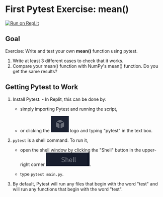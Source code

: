 # First Pytest Exercise: mean()

[![Run on Repl.it](https://repl.it/badge/github/nickdelgrossofirst_pytest_exercise)](https://repl.it/github/nickdelgrosso/first_pytest_exercise)


## Goal

Exercise: Write and test your own **mean()** function using pytest. 

  1. Write at least 3 different cases to check that it works.
  2. Compare your mean() function with NumPy's mean() function.  Do you get the same results?
  
## Getting Pytest to Work

  1. Install Pytest.
    - In Replit, this can be done by:
    
      - simply importing Pytest and running the script, 
      
      - or clicking the ![](img/replit_package_icon.png) logo and typing "pytest" in the text box.
      
  2. `pytest` is a shell command.  To run it, 
  
      - open the shell window by clicking the "Shell" button in the upper-right corner ![](img/replit_shell_icon.png). 
    
      - type `pytest main.py`.
    
  3. By default, Pytest will run any files that begin with the word "test" and will run any functions that begin with the word "test".
    
